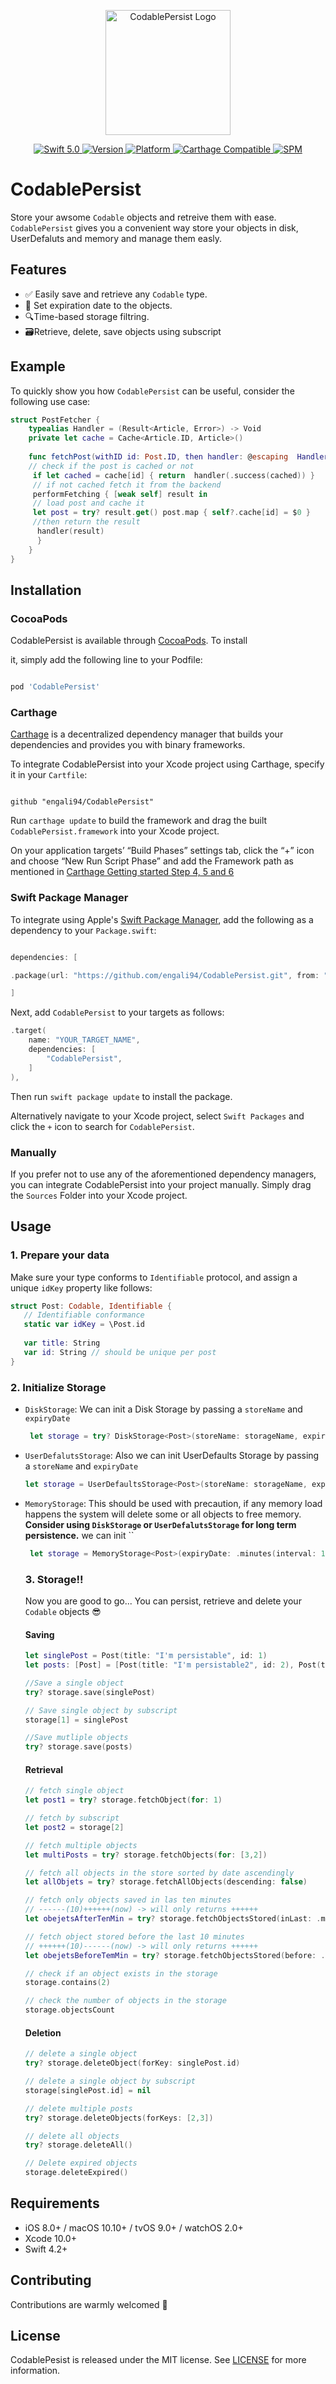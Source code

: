 
<p align="center">

<img width="200" src="https://github.com/engali94/CodablePersist/blob/master/Assets/CodablePersistLogo.png" alt="CodablePersist Logo">

</p>

  

<p align="center">

<a href="https://developer.apple.com/swift/">

<img src="https://img.shields.io/badge/Swift-5.0-orange.svg?style=flat" alt="Swift 5.0">

</a>

<a href="http://cocoapods.org/pods/CodablePersist">

<img src="https://img.shields.io/cocoapods/v/CodablePersist.svg?style=flat" alt="Version">

</a>

<a href="http://cocoapods.org/pods/CodablePersist">

<img src="https://img.shields.io/cocoapods/p/CodablePersist.svg?style=flat" alt="Platform">

</a>

<a href="https://github.com/Carthage/Carthage">

<img src="https://img.shields.io/badge/Carthage-compatible-4BC51D.svg?style=flat" alt="Carthage Compatible">

</a>

<a href="https://github.com/apple/swift-package-manager">

<img src="https://img.shields.io/badge/Swift%20Package%20Manager-compatible-brightgreen.svg" alt="SPM">

</a>

</p>

  

# CodablePersist

  

<p align="center">

Store your awsome `Codable` objects and retreive them with ease. `CodablePersist` gives you a convenient way store your objects in disk, UserDefaluts and memory and manage them easly.

</p>

  

## Features

  

- ✅ Easily save and retrieve any `Codable` type.
- 📆 Set expiration date to the objects.
- 🔍Time-based storage filtring.
- 🗃Retrieve, delete, save objects using subscript

## Example

  

To quickly show you how `CodablePersist` can be useful, consider the following use case:

```swift
struct PostFetcher { 
    typealias Handler = (Result<Article, Error>) -> Void 
    private let cache = Cache<Article.ID, Article>()
    
    func fetchPost(withID id: Post.ID, then handler: @escaping  Handler) {
    // check if the post is cached or not
     if let cached = cache[id] { return  handler(.success(cached)) } 
     // if not cached fetch it from the backend
     performFetching { [weak self] result in 
     // load post and cache it
     let post = try? result.get() post.map { self?.cache[id] = $0 }
     //then return the result
      handler(result) 
      } 
    } 
}
```

## Installation

  

### <summary>CocoaPods</summary>

  

CodablePersist is available through [CocoaPods](http://cocoapods.org). To install

it, simply add the following line to your Podfile:

  

```bash

pod 'CodablePersist'

```

  

### Carthage

  

[Carthage](https://github.com/Carthage/Carthage) is a decentralized dependency manager that builds your dependencies and provides you with binary frameworks.

  

To integrate CodablePersist into your Xcode project using Carthage, specify it in your `Cartfile`:

  

```ogdl

github "engali94/CodablePersist"

```

  

Run `carthage update` to build the framework and drag the built `CodablePersist.framework` into your Xcode project.

  

On your application targets’ “Build Phases” settings tab, click the “+” icon and choose “New Run Script Phase” and add the Framework path as mentioned in [Carthage Getting started Step 4, 5 and 6](https://github.com/Carthage/Carthage/blob/master/README.md#if-youre-building-for-ios-tvos-or-watchos)

  

### Swift Package Manager

  

To integrate using Apple's [Swift Package Manager](https://swift.org/package-manager/), add the following as a dependency to your `Package.swift`:

  

```swift

dependencies: [

.package(url: "https://github.com/engali94/CodablePersist.git", from: "0.1")

]

```
Next, add `CodablePersist` to your targets as follows:
```swift
.target(
    name: "YOUR_TARGET_NAME",
    dependencies: [
        "CodablePersist",
    ]
),
```
Then run `swift package update` to install the package.


Alternatively navigate to your Xcode project, select `Swift Packages` and click the `+` icon to search for `CodablePersist`.

  

### Manually

  

If you prefer not to use any of the aforementioned dependency managers, you can integrate CodablePersist into your project manually. Simply drag the `Sources` Folder into your Xcode project.

  

## Usage

  ### 1. Prepare your data  
  Make sure your type conforms to `Identifiable` protocol, and assign a unique `idKey` property like follows:
  ``` swift
  struct Post: Codable, Identifiable {
     // Identifiable conformance
     static var idKey = \Post.id
    
     var title: String
     var id: String // should be unique per post 
}
  ``` 


 ### 2. Initialize Storage

- `DiskStorage`:  We can init a Disk Storage by passing a `storeName` and  `expiryDate` 
    ``` swift
     let storage = try? DiskStorage<Post>(storeName: storageName, expiryDate: .minutes(interval: 10))
    ```
 
- `UserDefalutsStorage`:  Also we can init UserDefaults Storage by passing a `storeName` and  `expiryDate` 
  ``` swift
  let storage = UserDefaultsStorage<Post>(storeName: storageName, expiryDate: .minutes(interval: 10))! 
  ```
  
- `MemoryStorage`:  This should be used with precaution, if any memory load happens the system will delete some or all objects to free memory. **Consider using `DiskStorage` or   `UserDefalutsStorage` for long term persistence.** 
 we can init ``
    ```swift
     let storage = MemoryStorage<Post>(expiryDate: .minutes(interval: 10))
    ```
    ### 3. Storage!!
    Now you are good to go... You can persist, retrieve and delete your `Codable` objects 😎
    #### Saving
    ```swift
    let singlePost = Post(title: "I'm persistable", id: 1)
    let posts: [Post] = [Post(title: "I'm persistable2", id: 2), Post(title: "I'm persistable3", id: 3)]
    
    //Save a single object
    try? storage.save(singlePost)
    
    // Save single object by subscript
    storage[1] = singlePost
    
    //Save mutliple objects
    try? storage.save(posts)
    
    
    ```
    #### Retrieval 
    ```swift
    // fetch single object
    let post1 = try? storage.fetchObject(for: 1)
    
    // fetch by subscript
    let post2 = storage[2]
    
    // fetch multiple objects
    let multiPosts = try? storage.fetchObjects(for: [3,2])
    
    // fetch all objects in the store sorted by date ascendingly
    let allObjets = try? storage.fetchAllObjects(descending: false)
    
    // fetch only objects saved in las ten minutes 
    // ------(10)++++++(now) -> will only returns ++++++
    let obejetsAfterTenMin = try? storage.fetchObjectsStored(inLast: .minutes(interval: 10)
    
    // fetch object stored before the last 10 minutes
    // ++++++(10)------(now) -> will only returns ++++++
    let obejetsBeforeTemMin = try? storage.fetchObjectsStored(before: .minutes(interval: 10))
    
    // check if an object exists in the storage
    storage.contains(2)
    
    // check the number of objects in the storage
    storage.objectsCount
    
    ```
    #### Deletion
    ```swift
    // delete a single object
    try? storage.deleteObject(forKey: singlePost.id)
    
    // delete a single object by subscript
    storage[singlePost.id] = nil
    
    // delete multiple posts
    try? storage.deleteObjects(forKeys: [2,3])
    
    // delete all objects
    try? storage.deleteAll()
    
    // Delete expired objects
    storage.deleteExpired()
    ```
## Requirements

- iOS 8.0+ / macOS 10.10+ / tvOS 9.0+ / watchOS 2.0+
- Xcode 10.0+
- Swift 4.2+

## Contributing

Contributions are warmly welcomed 🙌

  

## License

CodablePesist is released under the MIT license. See [LICENSE](https://github.com/engali94/CodablePersist/blob/master/LICENSE) for more information.  
